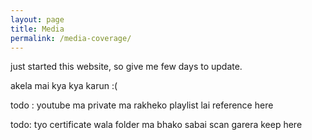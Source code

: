 ```yaml
---
layout: page
title: Media
permalink: /media-coverage/
---
```

just started this website, so give me few days to update.

akela mai kya kya karun :(

todo : youtube ma private ma rakheko playlist lai reference here

todo: tyo certificate wala folder ma bhako sabai scan garera keep here
